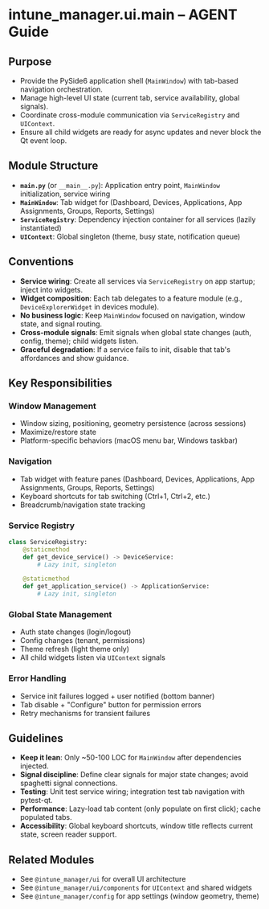 # intune_manager.ui.main – AGENT Guide

## Purpose
- Provide the PySide6 application shell (`MainWindow`) with tab-based navigation orchestration.
- Manage high-level UI state (current tab, service availability, global signals).
- Coordinate cross-module communication via `ServiceRegistry` and `UIContext`.
- Ensure all child widgets are ready for async updates and never block the Qt event loop.

## Module Structure
- **`main.py`** (or `__main__.py`): Application entry point, `MainWindow` initialization, service wiring
- **`MainWindow`**: Tab widget for (Dashboard, Devices, Applications, App Assignments, Groups, Reports, Settings)
- **`ServiceRegistry`**: Dependency injection container for all services (lazily instantiated)
- **`UIContext`**: Global singleton (theme, busy state, notification queue)

## Conventions
- **Service wiring**: Create all services via `ServiceRegistry` on app startup; inject into widgets.
- **Widget composition**: Each tab delegates to a feature module (e.g., `DeviceExplorerWidget` in devices module).
- **No business logic**: Keep `MainWindow` focused on navigation, window state, and signal routing.
- **Cross-module signals**: Emit signals when global state changes (auth, config, theme); child widgets listen.
- **Graceful degradation**: If a service fails to init, disable that tab's affordances and show guidance.

## Key Responsibilities

### Window Management
- Window sizing, positioning, geometry persistence (across sessions)
- Maximize/restore state
- Platform-specific behaviors (macOS menu bar, Windows taskbar)

### Navigation
- Tab widget with feature panes (Dashboard, Devices, Applications, App Assignments, Groups, Reports, Settings)
- Keyboard shortcuts for tab switching (Ctrl+1, Ctrl+2, etc.)
- Breadcrumb/navigation state tracking

### Service Registry
```python
class ServiceRegistry:
    @staticmethod
    def get_device_service() -> DeviceService:
        # Lazy init, singleton

    @staticmethod
    def get_application_service() -> ApplicationService:
        # Lazy init, singleton
```

### Global State Management
- Auth state changes (login/logout)
- Config changes (tenant, permissions)
- Theme refresh (light theme only)
- All child widgets listen via `UIContext` signals

### Error Handling
- Service init failures logged + user notified (bottom banner)
- Tab disable + "Configure" button for permission errors
- Retry mechanisms for transient failures

## Guidelines
- **Keep it lean**: Only ~50-100 LOC for `MainWindow` after dependencies injected.
- **Signal discipline**: Define clear signals for major state changes; avoid spaghetti signal connections.
- **Testing**: Unit test service wiring; integration test tab navigation with pytest-qt.
- **Performance**: Lazy-load tab content (only populate on first click); cache populated tabs.
- **Accessibility**: Global keyboard shortcuts, window title reflects current state, screen reader support.

## Related Modules
- See `@intune_manager/ui` for overall UI architecture
- See `@intune_manager/ui/components` for `UIContext` and shared widgets
- See `@intune_manager/config` for app settings (window geometry, theme)
